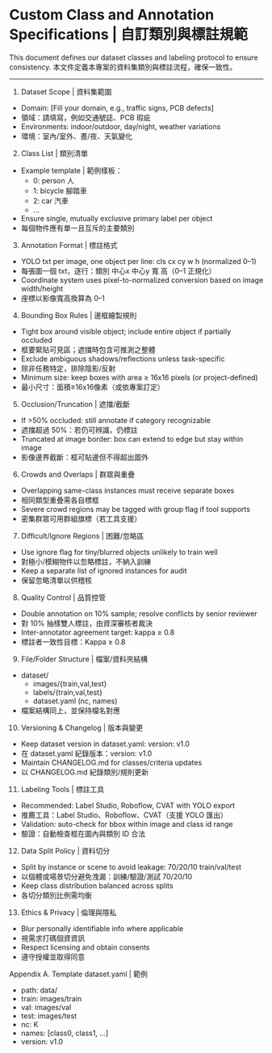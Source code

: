 # Custom Class and Annotation Specifications | 自訂類別與標註規範

This document defines our dataset classes and labeling protocol to ensure consistency. 本文件定義本專案的資料集類別與標註流程，確保一致性。

---

1. Dataset Scope | 資料集範圍
- Domain: [Fill your domain, e.g., traffic signs, PCB defects]
- 領域：請填寫，例如交通號誌、PCB 瑕疵
- Environments: indoor/outdoor, day/night, weather variations
- 環境：室內/室外、晝/夜、天氣變化

2. Class List | 類別清單
- Example template | 範例樣板：
  - 0: person 人
  - 1: bicycle 腳踏車
  - 2: car 汽車
  - ...
- Ensure single, mutually exclusive primary label per object
- 每個物件應有單一且互斥的主要類別

3. Annotation Format | 標註格式
- YOLO txt per image, one object per line: cls cx cy w h (normalized 0–1)
- 每張圖一個 txt，逐行：類別 中心x 中心y 寬 高（0–1 正規化）
- Coordinate system uses pixel-to-normalized conversion based on image width/height
- 座標以影像寬高換算為 0–1

4. Bounding Box Rules | 邊框繪製規則
- Tight box around visible object; include entire object if partially occluded
- 框要緊貼可見區；遮擋時包含可推測之整體
- Exclude ambiguous shadows/reflections unless task-specific
- 除非任務特定，排除陰影/反射
- Minimum size: keep boxes with area ≥ 16x16 pixels (or project-defined)
- 最小尺寸：面積≥16x16像素（或依專案訂定）

5. Occlusion/Truncation | 遮擋/截斷
- If >50% occluded: still annotate if category recognizable
- 遮擋超過 50%：若仍可辨識，仍標註
- Truncated at image border: box can extend to edge but stay within image
- 影像邊界截斷：框可貼邊但不得超出圖外

6. Crowds and Overlaps | 群眾與重疊
- Overlapping same-class instances must receive separate boxes
- 相同類型重疊需各自標框
- Severe crowd regions may be tagged with group flag if tool supports
- 密集群眾可用群組旗標（若工具支援）

7. Difficult/Ignore Regions | 困難/忽略區
- Use ignore flag for tiny/blurred objects unlikely to train well
- 對極小/模糊物件以忽略標註，不納入訓練
- Keep a separate list of ignored instances for audit
- 保留忽略清單以供稽核

8. Quality Control | 品質控管
- Double annotation on 10% sample; resolve conflicts by senior reviewer
- 對 10% 抽樣雙人標註，由資深審核者裁決
- Inter-annotator agreement target: kappa ≥ 0.8
- 標註者一致性目標：Kappa ≥ 0.8

9. File/Folder Structure | 檔案/資料夾結構
- dataset/
  - images/{train,val,test}
  - labels/{train,val,test}
  - dataset.yaml (nc, names)
- 檔案結構同上，並保持檔名對應

10. Versioning & Changelog | 版本與變更
- Keep dataset version in dataset.yaml: version: v1.0
- 在 dataset.yaml 紀錄版本：version: v1.0
- Maintain CHANGELOG.md for classes/criteria updates
- 以 CHANGELOG.md 紀錄類別/規則更新

11. Labeling Tools | 標註工具
- Recommended: Label Studio, Roboflow, CVAT with YOLO export
- 推薦工具：Label Studio、Roboflow、CVAT（支援 YOLO 匯出）
- Validation: auto-check for bbox within image and class id range
- 驗證：自動檢查框在圖內與類別 ID 合法

12. Data Split Policy | 資料切分
- Split by instance or scene to avoid leakage: 70/20/10 train/val/test
- 以個體或場景切分避免洩漏：訓練/驗證/測試 70/20/10
- Keep class distribution balanced across splits
- 各切分類別比例需均衡

13. Ethics & Privacy | 倫理與隱私
- Blur personally identifiable info where applicable
- 視需求打碼個資資訊
- Respect licensing and obtain consents
- 遵守授權並取得同意

Appendix A. Template dataset.yaml | 範例
- path: data/
- train: images/train
- val: images/val
- test: images/test
- nc: K
- names: [class0, class1, ...]
- version: v1.0

